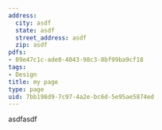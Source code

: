 ```yaml
---
address:
  city: asdf
  state: asdf
  street_address: asdf
  zip: asdf
pdfs:
- 09e47c1c-ade0-4043-98c3-8bf99ba9cf18
tags:
- Design
title: my page
type: page
uid: 7bb198d9-7c97-4a2e-bc6d-5e95ae5874ed
---
```

asdfasdf